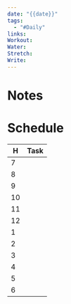 ```yaml
---
date: "{{date}}"
tags:
  - "#Daily"
links: 
Workout: 
Water: 
Stretch: 
Write:
---
```

# Notes

# Schedule

| H   | Task |
| --- | ---- |
| 7   |      |
| 8   |      |
| 9   |      |
| 10  |      |
| 11  |      |
| 12  |      |
| 1   |      |
| 2   |      |
| 3   |      |
| 4   |      |
| 5   |      |
| 6   |      |
